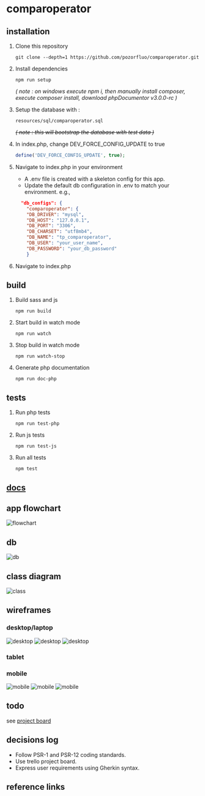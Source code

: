 # comparoperator

## installation

1. Clone this repository

    ```shell
    git clone --depth=1 https://github.com/pozorfluo/comparoperator.git
    ```

1. Install dependencies

    ```shell
    npm run setup
    ```

    _( note : on windows execute npm i, then manually install composer, execute
    composer install, download phpDocumentor v3.0.0-rc )_
1. Setup the database with :

    ```
    resources/sql/comparoperator.sql
    ```

    ~~_( note : this will bootstrap the database with test data )_~~

1. In index.php, change DEV_FORCE_CONFIG_UPDATE to true
    ```php
    define('DEV_FORCE_CONFIG_UPDATE', true);
    ```
1. Navigate to index.php in your environment
    - A .env file is created with a skeleton config for this app.
    - Update the default db configuration in .env to match your environment.
      e.g.,
    ```json
      "db_configs": {
        "comparoperator": {
        "DB_DRIVER": "mysql",
        "DB_HOST": "127.0.0.1",
        "DB_PORT": "3306",
        "DB_CHARSET": "utf8mb4",
        "DB_NAME": "tp_comparoperator",
        "DB_USER": "your_user_name",
        "DB_PASSWORD": "your_db_password"
        }
    ```
1. Navigate to index.php

## build

1. Build sass and js

    ```shell
    npm run build
    ```

1. Start build in watch mode

    ```shell
    npm run watch
    ```

1. Stop build in watch mode

    ```shell
    npm run watch-stop
    ```

1. Generate php documentation

    ```shell
    npm run doc-php
    ```

## tests
1. Run php tests

    ```shell
    npm run test-php
    ```

1. Run js tests

    ```shell
    npm run test-js
    ```

1. Run all tests

    ```shell
    npm test
    ```

## [docs](https://pozorfluo.github.io/comparoperator/)

## app flowchart
![flowchart](resources/images/flowchart.svg)

## db
![db](resources/images/tp-comparoperator-db.png)

## class diagram
![class](docs/graphs/classes.svg)

## wireframes

### desktop/laptop

![desktop](resources/images/wireframe-desktop-homepage.png)
![desktop](resources/images/wireframe-desktop-to-list.png)
![desktop](resources/images/wireframe-desktop-to-modal.png)

### tablet
### mobile

![mobile](resources/images/wireframe-mobile-homepage.png)
![mobile](resources/images/wireframe-mobile-to-list.png)
![mobile](resources/images/wireframe-mobile-to-modal.png)

## todo
see [project board](https://trello.com/b/zBuG36CV/comparoperator)

## decisions log

-   Follow PSR-1 and PSR-12 coding standards.
-   Use trello project board.
-   Express user requirements using Gherkin syntax.

## reference links
